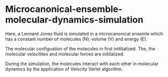 # Microcanonical-ensemble-molecular-dynamics-simulation
Here, a Lennard Jones fluid is simulated in a microcanonical ensemle which has a constant number of molecules (N), volume (V) and energy (E).

The molecular configuation of the molecules in first initilialized. The, the molecular velocitites and molecular forces are initilalized.

During the simulation, the molecules interact with each other in molecular dynamics by the application of Velocity Verlet algorithm. 
